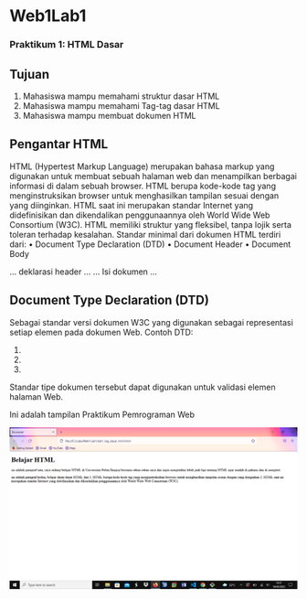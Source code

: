 # Web1Lab1
### Praktikum 1: HTML Dasar

## Tujuan
1.	Mahasiswa mampu memahami struktur dasar HTML
2.	Mahasiswa mampu memahami Tag-tag dasar HTML
3.	Mahasiswa mampu membuat dokumen HTML

## Pengantar HTML
HTML (Hypertest Markup Language) merupakan bahasa markup yang digunakan untuk membuat sebuah halaman web dan menampilkan berbagai informasi di dalam sebuah browser. HTML  berupa kode-kode tag yang menginstruksikan browser untuk menghasilkan tampilan sesuai dengan yang diinginkan. HTML saat ini merupakan standar Internet yang didefinisikan dan dikendalikan penggunaannya oleh World Wide Web Consortium (W3C).
HTML memiliki struktur yang fleksibel, tanpa lojik serta toleran terhadap kesalahan. Standar minimal dari dokumen HTML terdiri dari:
•	Document Type Declaration (DTD)
•	Document Header
•	Document Body

<!DOCTYPE  html>
<html>
<head>
...  deklarasi  header  ...
</head>
<body>
...  Isi  dokumen  ...
</body>
</html>


## Document Type Declaration (DTD)
Sebagai standar versi dokumen W3C yang digunakan sebagai representasi setiap elemen pada dokumen Web.
Contoh DTD:

1.	<!DOCTYPE	HTML	PUBLIC	"-//W3C//DTD	HTML	4.01	Transitional//EN" "http://www.w3.org/TR/html4/loose.dtd">

2.	<!DOCTYPE	html	PUBLIC	"-//W3C//DTD	XHTML	1.0	Transitional//EN" "http://www.w3.org/TR/xhtml1  /DTD/xhtml1  -  transitional.dtd">

3.	<!DOCTYPE  html>


Standar tipe dokumen tersebut dapat digunakan untuk validasi elemen halaman Web.

Ini adalah tampilan Praktikum Pemrograman Web

![img1](screenshot/s1.PNG)